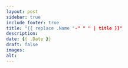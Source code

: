 ```yaml
---
layout: post
sidebar: true
include_footer: true
title: "{{ replace .Name "-" " " | title }}"
description:
date: {{ .Date }}
draft: false
images:
alt:
---
```

